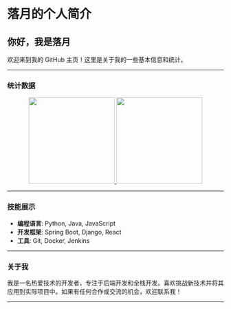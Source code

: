 # 落月的个人简介

## 你好，我是落月

欢迎来到我的 GitHub 主页！这里是关于我的一些基本信息和统计。

---

### 统计数据

<div align="center">
  <a href="https://github.com/lvluoyue">
    <img height=200 src="https://github-readme-stats.vercel.app/api?username=lvluoyue&show_icons=true&locale=cn" />
  </a>
  <a href="https://github.com/anuraghazra/convoychat">
    <img height=200 src="https://github-readme-stats.vercel.app/api/top-langs/?username=lvluoyue&layout=compact&langs_count=8&card_width=320&locale=cn" />
  </a>
</div>

---

### 技能展示

- **编程语言**: Python, Java, JavaScript
- **开发框架**: Spring Boot, Django, React
- **工具**: Git, Docker, Jenkins

---

### 关于我

我是一名热爱技术的开发者，专注于后端开发和全栈开发。喜欢挑战新技术并将其应用到实际项目中。如果有任何合作或交流的机会，欢迎联系我！

---
